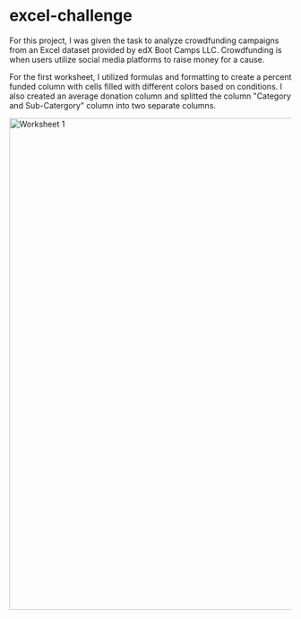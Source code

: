 # excel-challenge
For this project, I was given the task to analyze crowdfunding campaigns from an Excel dataset provided by edX Boot Camps LLC. Crowdfunding is when users utilize social media platforms to raise money for a cause. 

For the first worksheet, I utilized formulas and formatting to create a percent funded column with cells filled with different colors based on conditions. I also created an average donation column and splitted the column "Category and Sub-Catergory" column into two separate columns.

<img width="877" alt="Worksheet 1" src="https://github.com/lorigirton/excel-challenge/assets/134968527/3cc5da62-da03-4a7a-b142-fe89bb75375a">


